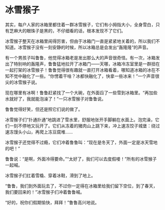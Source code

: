 # 冰雪猴子

其实，每户人家的冰箱里都住着一群冰雪猴子，它们有小拇指大小，全身雪白，只有芝麻大的眼珠子是黑的，不仔细看的话，根本发现不了它们。

冰雪猴子整天在冰箱里闹得厉害，但由于冰箱门一直是紧紧地关着的，所以我们不知道。冰雪猴子没有一刻安静的时候，所以冰箱总是会发出“轰隆隆”的声音。

有一个男孩子叫鲁鲁，他觉得冰箱老是发出那么大的声音很奇怪。有一次，冰箱发出了特别响的轰隆声，鲁鲁猛地拉开了冰箱门——天哪，冰箱冷冻室里是一群扭在一起打架的冰雪猴子！鲁鲁觉得很有趣就一直打开冰箱看着，哪知道冰箱的冰在不知不觉中融化了一些。“你愣着干啥？冰都快融化了，快拿一些冰来！”一个声音很尖的冰雪猴子说。

现在哪里有冰啊！鲁鲁赶紧找了一个大碗，在外面舀了一些雪到冰箱里。“再加些水就好了，我就能泡澡了！”一只冰雪猴子对鲁鲁说。

鲁鲁觉得好笑，但还是照它们说的做了。

冰雪猴子们“扑通扑通”地跳进了雪水里，舒服地张开手脚躺在水面上。泡完澡，它们一刻不停地又玩开了。它们从冻着的猪肉山上跳下来，冲上速冻饺子城堡：绕过速冻馒头小山，再爬上冻豆腐堆……

冰雪猴子还觉得不过瘾，它们冲着鲁鲁叫：“现在是冬天了，外面一定是冰天雪地的吧！”

鲁鲁说：“是啊，外面冷得要命。”“太好了，我们可以去度假喽！”所有的冰雪猴子一起喊。

冰雪猴子们扛着雪橇、穿着冰鞋，滑到了地上。

“鲁鲁，我们到外面玩去了，不过你一定得在冰箱里给我们留下空位，到了春天，我们要回来的！”冰雪猴子们冲着鲁鲁喊。

“好的，祝你们假期愉快，拜拜！”鲁鲁高兴地说。
